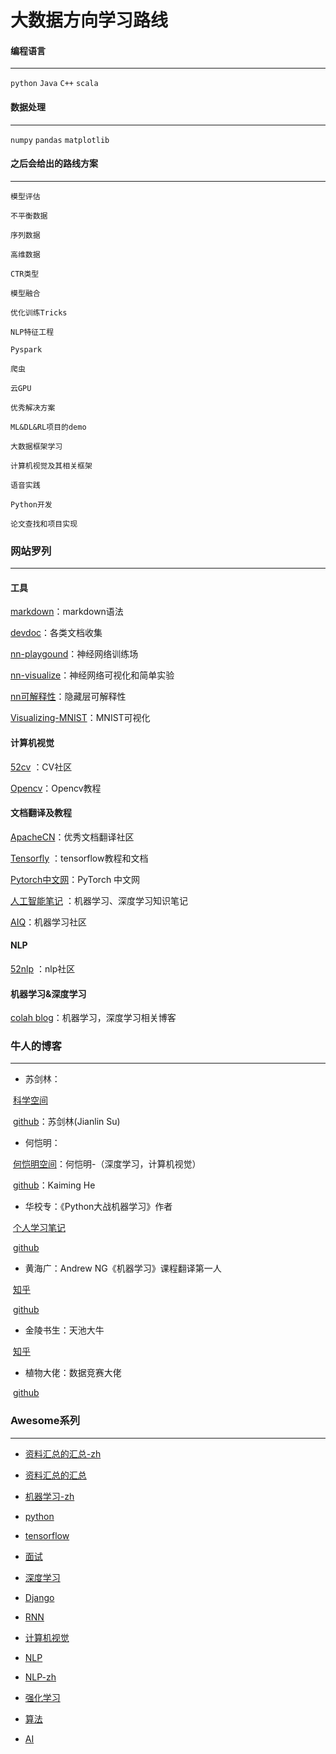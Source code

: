 # 大数据方向学习路线

#### 编程语言

- - -

`python` `Java` `C++` `scala`

#### 数据处理

- - -

`numpy` `pandas` `matplotlib`

#### 之后会给出的路线方案

----

`模型评估`

`不平衡数据`

`序列数据`

`高维数据`

`CTR类型`

`模型融合`

`优化训练Tricks`

`NLP特征工程`

`Pyspark`

`爬虫`

`云GPU`

`优秀解决方案`

`ML&DL&RL项目的demo`

`大数据框架学习`

`计算机视觉及其相关框架`

`语音实践`

`Python开发`

`论文查找和项目实现`



### 网站罗列

----

#### 工具

[markdown](https://www.appinn.com/markdown/#link)：markdown语法

[devdoc](https://devdocs.io/)：各类文档收集

[nn-playgound](http://playground.tensorflow.org/)：神经网络训练场

[nn-visualize](http://www.emergentmind.com/neural-network)：神经网络可视化和简单实验

[nn可解释性](https://distill.pub/2018/building-blocks/)：隐藏层可解释性

[Visualizing-MNIST](https://colah.github.io/posts/2014-10-Visualizing-MNIST/)：MNIST可视化

#### 计算机视觉

[52cv](https://www.52cv.net/) ：CV社区

[Opencv](https://github.com/makelove/OpenCV-Python-Tutorial)：Opencv教程

#### 文档翻译及教程

[ApacheCN](http://www.apachecn.org/)：优秀文档翻译社区

[Tensorfly](http://www.tensorfly.cn/home/) ：tensorflow教程和文档

[Pytorch中文网](https://www.pytorchtutorial.com/)：PyTorch 中文网

[人工智能笔记](http://huaxiaozhuan.com/) ：机器学习、深度学习知识笔记

[AIQ](http://www.6aiq.com/)：机器学习社区

#### NLP

[52nlp](http://www.52nlp.cn/) ：nlp社区

#### 机器学习&深度学习

[colah blog](https://colah.github.io/)：机器学习，深度学习相关博客

### 牛人的博客

----

* 苏剑林：

​	[科学空间](https://spaces.ac.cn)

​	[github](https://github.com/bojone)：苏剑林(Jianlin Su)

* 何恺明：

​	[何恺明空间](http://kaiminghe.com/)：何恺明-（深度学习，计算机视觉）

​	[github](https://github.com/KaimingHe)：Kaiming He

* 华校专：《Python大战机器学习》作者

​	[个人学习笔记](http://huaxiaozhuan.com/)

​	[github](https://github.com/huaxz1986)

* 黄海广：Andrew NG《机器学习》课程翻译第一人

​	[知乎](https://www.zhihu.com/people/fengdu78/activities)

​	[github](https://github.com/fengdu78)

* 金陵书生：天池大牛

​	[知乎]()

* 植物大佬：数据竞赛大佬

​	[github](https://github.com/plantsgo)



### Awesome系列

---

* [资料汇总的汇总-zh](https://github.com/justjavac/awesome-awesomeness-zh_CN)
* [资料汇总的汇总](https://github.com/bayandin/awesome-awesomeness)

* [机器学习-zh](https://github.com/dadoubigege/awesome-machine-learning-cn)

* [python](https://github.com/vinta/awesome-python)

* [tensorflow](https://github.com/jtoy/awesome-tensorflow)

* [面试](https://github.com/MaximAbramchuck/awesome-interview-questions)

* [深度学习](https://github.com/ChristosChristofidis/awesome-deep-learning)

* [Django](https://github.com/rosarior/awesome-django)

* [RNN](https://github.com/kjw0612/awesome-rnn)

* [计算机视觉](https://github.com/jbhuang0604/awesome-computer-vision)

* [NLP](https://github.com/keon/awesome-nlp)

* [NLP-zh](https://github.com/crownpku/Awesome-Chinese-NLP )

* [强化学习](https://github.com/aikorea/awesome-rl)

* [算法](https://github.com/tayllan/awesome-algorithms)

* [AI](https://github.com/owainlewis/awesome-artificial-intelligence)


